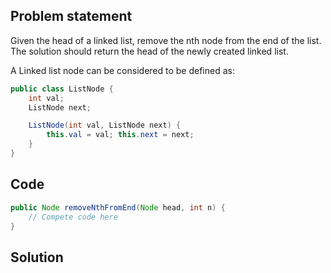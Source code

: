 ## Problem statement
Given the head of a linked list, remove the nth node from the end of the list. The solution should return the head of the newly created linked list.

A Linked list node can be considered to be defined as:
```java
public class ListNode {
    int val;
    ListNode next;

    ListNode(int val, ListNode next) { 
    	this.val = val; this.next = next; 
	}
}
```

## Code
```java
public Node removeNthFromEnd(Node head, int n) {
	// Compete code here
}
```

## Solution
